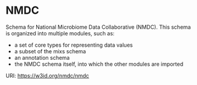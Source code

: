 # NMDC

Schema for National Microbiome Data Collaborative (NMDC).
This schema is organized into multiple modules, such as:

 * a set of core types for representing data values
 * a subset of the mixs schema
 * an annotation schema
 * the NMDC schema itself, into which the other modules are imported

URI: https://w3id.org/nmdc/nmdc

